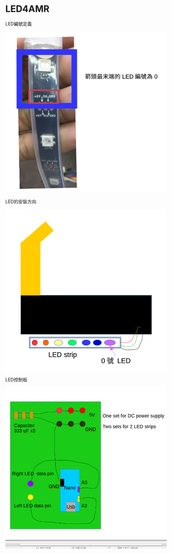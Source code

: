 # LED4AMR

LED編號定義

![image](https://github.com/Jeremy4advrobot/LED4AMR/blob/master/NumberDefine4LED.png)





LED的安裝方向

![image](https://github.com/Jeremy4advrobot/LED4AMR/blob/master/How2AttachLED.png)




LED控制板

![image](https://github.com/Jeremy4advrobot/LED4AMR/blob/master/Layout4LEDControlBoard.png)





